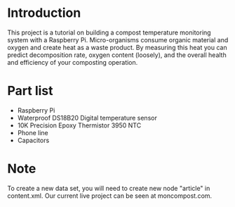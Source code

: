 # Introduction
This project is a tutorial on building a compost temperature monitoring system with a Raspberry Pi. Micro-organisms consume organic material and oxygen and create heat as a waste product. By measuring this heat you can predict decomposition rate, oxygen content (loosely), and the overall health and efficiency of your composting operation.

# Part list
* Raspberry Pi
* Waterproof DS18B20 Digital temperature sensor
* 10K Precision Epoxy Thermistor 3950 NTC
* Phone line
* Capacitors

# Note
To create a new data set, you will need to create new node "article" in content.xml. Our current live project can be seen at moncompost.com.
